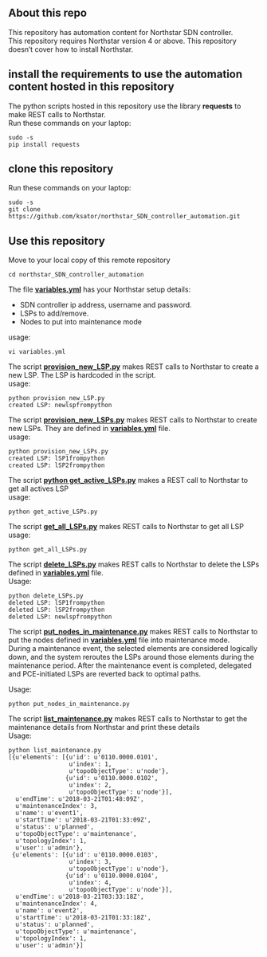 ## About this repo

This repository has automation content for Northstar SDN controller.  
This repository requires Northstar version 4 or above. This repository doesn’t cover how to install Northstar.  

## install the requirements to use the automation content hosted in this repository  
The python scripts hosted in this repository use the library **requests** to make REST calls to Northstar.   
Run these commands on your laptop:
```
sudo -s
pip install requests
```

## clone this repository
Run these commands on your laptop:
```
sudo -s
git clone https://github.com/ksator/northstar_SDN_controller_automation.git
```

## Use this repository

Move to your local copy of this remote repository
```
cd northstar_SDN_controller_automation
```

The file [**variables.yml**](variables.yml) has your Northstar setup details: 
- SDN controller ip address, username and password. 
- LSPs to add/remove.  
- Nodes to put into maintenance mode

usage:   
```
vi variables.yml
```

The script [**provision_new_LSP.py**](provision_new_LSP.py) makes REST calls to Northstar to create a new LSP. The LSP is hardcoded in the script.    
usage:   
```
python provision_new_LSP.py 
created LSP: newlspfrompython
```

The script [**provision_new_LSPs.py**](provision_new_LSPs.py) makes REST calls to Northstar to create new LSPs. They are defined in [**variables.yml**](variables.yml) file.    
usage:   
```
python provision_new_LSPs.py 
created LSP: lSP1frompython
created LSP: lSP2frompython
```

The script [**python get_active_LSPs.py**](get_active_LSPs.py) makes a REST call to Northstar to get all actives LSP  
usage: 
```
python get_active_LSPs.py
```
  
The script [**get_all_LSPs.py**](get_all_LSPs.py) makes REST calls to Northstar to get all LSP  
usage:   
```
python get_all_LSPs.py
```

The script [**delete_LSPs.py**](delete_LSPs.py) makes REST calls to Northstar to delete the LSPs defined in [**variables.yml**](variables.yml) file.  
Usage: 
```
python delete_LSPs.py
deleted LSP: lSP1frompython
deleted LSP: lSP2frompython
deleted LSP: newlspfrompython
```

The script [**put_nodes_in_maintenance.py**](put_nodes_in_maintenance.py) makes REST calls to Northstar to put the nodes defined in [**variables.yml**](variables.yml) file into maintenance mode.  
During a maintenance event, the selected elements are considered logically down, and the system reroutes the LSPs around those elements during the maintenance period. After the maintenance event is completed, delegated and PCE-initiated LSPs are reverted back to optimal paths.  

Usage:
```
python put_nodes_in_maintenance.py
```

The script [**list_maintenance.py**](list_maintenance.py) makes REST calls to Northstar to get the maintenance details from Northstar and print these details   
Usage:
```
python list_maintenance.py
[{u'elements': [{u'id': u'0110.0000.0101',
                 u'index': 1,
                 u'topoObjectType': u'node'},
                {u'id': u'0110.0000.0102',
                 u'index': 2,
                 u'topoObjectType': u'node'}],
  u'endTime': u'2018-03-21T01:48:09Z',
  u'maintenanceIndex': 3,
  u'name': u'event1',
  u'startTime': u'2018-03-21T01:33:09Z',
  u'status': u'planned',
  u'topoObjectType': u'maintenance',
  u'topologyIndex': 1,
  u'user': u'admin'},
 {u'elements': [{u'id': u'0110.0000.0103',
                 u'index': 3,
                 u'topoObjectType': u'node'},
                {u'id': u'0110.0000.0104',
                 u'index': 4,
                 u'topoObjectType': u'node'}],
  u'endTime': u'2018-03-21T03:33:18Z',
  u'maintenanceIndex': 4,
  u'name': u'event2',
  u'startTime': u'2018-03-21T01:33:18Z',
  u'status': u'planned',
  u'topoObjectType': u'maintenance',
  u'topologyIndex': 1,
  u'user': u'admin'}]
```
